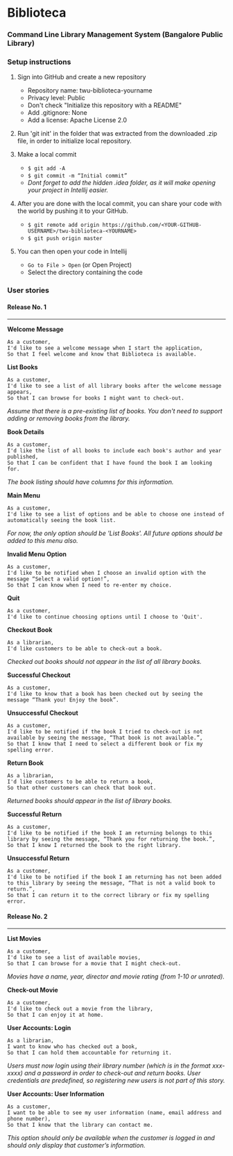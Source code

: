 # Biblioteca
### Command Line Library Management System (Bangalore Public Library)

### Setup instructions
1. Sign into GitHub and create a new repository
    * Repository name: twu-biblioteca-yourname
    * Privacy level: Public
    * Don't check "Initialize this repository with a README"
    * Add .gitignore: None
    * Add a license: Apache License 2.0

2. Run 'git init' in the folder that was extracted from the downloaded .zip file, in order to initialize local repository.

3. Make a local commit
    * `$ git add -A`
    * `$ git commit -m “Initial commit”`
    * *Dont forget to add the hidden .idea folder, as it will make opening your project in Intellij easier.*

4. After you are done with the local commit, you can share your code with the world by pushing it to your GitHub.
    * `$ git remote add origin https://github.com/<YOUR-GITHUB-USERNAME>/twu-biblioteca-<YOURNAME>`
    * `$ git push origin master`

5. You can then open your code in Intellij
    * `Go to File > Open` (or Open Project)
    * Select the directory containing the code

### User stories

#### Release No. 1
------

**Welcome Message**
```
As a customer,
I'd like to see a welcome message when I start the application,
So that I feel welcome and know that Biblioteca is available.
```

**List Books**
```
As a customer,
I'd like to see a list of all library books after the welcome message appears,
So that I can browse for books I might want to check-out.
```
*Assume that there is a pre-existing list of books. You don't need to support adding or removing books from the library.*

**Book Details**
```
As a customer,
I'd like the list of all books to include each book's author and year published,
So that I can be confident that I have found the book I am looking for.
```
*The book listing should have columns for this information.*

**Main Menu**
```
As a customer,
I'd like to see a list of options and be able to choose one instead of automatically seeing the book list.
```
*For now, the only option should be 'List Books'. All future options should be added to this menu also.*

**Invalid Menu Option**
```
As a customer,
I'd like to be notified when I choose an invalid option with the message “Select a valid option!”,
So that I can know when I need to re-enter my choice.
```

**Quit**
```
As a customer,
I'd like to continue choosing options until I choose to 'Quit'.
```

**Checkout Book**
```
As a librarian,
I'd like customers to be able to check-out a book.
```
*Checked out books should not appear in the list of all library books.*

**Successful Checkout**
```
As a customer,
I'd like to know that a book has been checked out by seeing the message “Thank you! Enjoy the book”.
```

**Unsuccessful Checkout**
```
As a customer,
I'd like to be notified if the book I tried to check-out is not available by seeing the message, “That book is not available.”,
So that I know that I need to select a different book or fix my spelling error.
```

**Return Book**
```
As a librarian,
I'd like customers to be able to return a book,
So that other customers can check that book out.
```
*Returned books should appear in the list of library books.*

**Successful Return**
```
As a customer,
I'd like to be notified if the book I am returning belongs to this library by seeing the message, “Thank you for returning the book.”,
So that I know I returned the book to the right library.
```

**Unsuccessful Return**
```
As a customer,
I'd like to be notified if the book I am returning has not been added to this library by seeing the message, “That is not a valid book to return.”,
So that I can return it to the correct library or fix my spelling error.
```

#### Release No. 2
------

**List Movies**
```
As a customer, 
I'd like to see a list of available movies,
So that I can browse for a movie that I might check-out.
```
*Movies have a name, year, director and movie rating (from 1-10 or unrated).*

**Check-out Movie**
```
As a customer, 
I'd like to check out a movie from the library,
So that I can enjoy it at home.
```

**User Accounts: Login**
```
As a librarian, 
I want to know who has checked out a book,
So that I can hold them accountable for returning it.
```
*Users must now login using their library number (which is in the format xxx-xxxx) and a password in order to check-out and return books.*
*User credentials are predefined, so registering new users is not part of this story.*

**User Accounts: User Information**
```
As a customer, 
I want to be able to see my user information (name, email address and phone number),
So that I know that the library can contact me.
```
*This option should only be available when the customer is logged in and should only display that customer’s information.*

